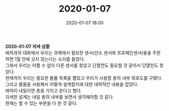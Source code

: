 ﻿---
title: "2020-01-07"
date: 2020-01-07 18:00
categories: purdueProject
---

**2020-01-07 저녁 상황**  
에릭과의 대화에서 우리는 과제에서 필요한 센서(산소 센서와 프로페인센서)들을 주문하면 1월 안에 오지 않는다는 소리를 들었다.  
그래서 우리는 어쩔 수 없이 다른 센서를 찾았고 단열천도 필요할 것 같아서 단열천도 찾았다.  
현재까지 우리는 필요한 물품 목록을 뽑았고 우리가 사용할 총의 내부 회로도를 구했다.  
그리고 물품을 사용해서 어떻게 설계할지에 대한 대략적인 내용을 잡았다.  
에릭이 내일이면 총을 가지고 온다고 했다.  
자세한 설계는 내일 총의 내부를 보면서 생각해야할 것 같다.  
현재는 할 수 있는 부분을 다 한 것 같다.  